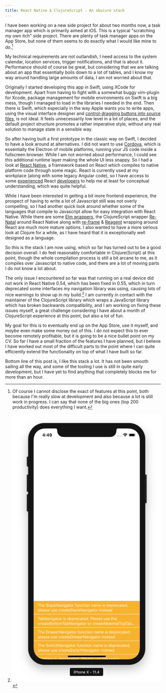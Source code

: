 ```yaml
---
title: React Native & ClojureScript - An obscure stack
---
```


I have been working on a new side project for about two months now, a task
manager app which is primarily aimed at iOS. This is a typical "scratching my
own itch" side project. There are plenty of task manager apps on the App Store,
but none of them seems to do exactly what I would like mine to do.[^features]

[^features]: Of course I cannot disclose the exact of features at this point,
    both because I'm really slow at development and also because a lot is still
    work in progress. I can say that none of the big ones (top 200 productivity)
    does everything I want.

My technical requirements are not outlandish, I need access to the system
calendar, location services, trigger notifications, and that is about it.
Performance should of course be great, but considering that we are talking about
an app that essentially boils down to a lot of tables, and I know my way around
handling large amounts of data, I am not worried about that.

Originally I started developing this app in Swift, using XCode for development.
Apart from having to fight with a somewhat buggy vim-plugin for Xcode, package
management for mobile environments on Swift is a big mess, though I managed to
load in the libraries I needed in the end. Then there is Swift, which especially
in the way Apple wants you to write apps, using the visual interface designer
and [control-dragging buttons into source files][ctrldrag], is not ideal. It
feels unnecessarily low level in a lot of places, and the default project
structure promotes a rather imperative style, without any real solution to
manage state in a sensible way.

[ctrldrag]: https://developer.apple.com/library/archive/referencelibrary/GettingStarted/DevelopiOSAppsSwift/ConnectTheUIToCode.html#//apple_ref/doc/uid/TP40015214-CH22-SW1

So after having built a first prototype in the classic way on Swift, I decided
to have a look around at alternatives. I did not want to use [Cordova][cordova],
which is essentially the Electron of mobile platforms, running your JS code
inside a fullscreen browser. While I am not worried about performance, I could
see this additional runtime layer making the whole UI less snappy. So I had a
look at [React Native][rn], a framework based on React which compiles to native
platform code through some magic. React is currently used at my workplace (along
with some legacy Angular code), so I have access to some [experienced][ines]
React [developers][brad] to help me at least for conceptual understanding, which
was quite helpful.

[cordova]: https://cordova.apache.org
[rn]: https://facebook.github.io/react-native/
[ines]: https://github.com/inestavares
[brad]: https://github.com/bradlocking

While I have been interested in getting a bit more frontend experience, the
prospect of having to write a lot of Javascript still was not overly compelling,
so I had another quick look around whether some of the languages that compile to
Javascript allow for easy integration with React Native. While there are some
[Elm wrappers][elm], the ClojureScript wrapper [Re-Natal][re-natal] around React
Native along with [re-frame][re-frame] & [Reagent][reagent] wrapping around
React are much more mature options. I also wanted to have a more serious look at
Clojure for a while, as I have heard that it is exceptionally well designed as a
language.

[elm]: https://github.com/ohanhi/elm-native-ui
[re-natal]: https://github.com/drapanjanas/re-natal
[re-frame]: https://github.com/Day8/re-frame
[reagent]: http://reagent-project.github.io

So this is the stack I am now using, which so far has turned out to be a good
decision overall. I do feel reasonably comfortable in Clojure(Script) at this
point, though the whole compilation process is still a bit arcane to me, as it
compiles over Javascript to native code, and there are a lot of moving parts I
do not know a lot about.

The only issue I encountered so far was that running on a real device did not
work in React Native 0.54, which has been fixed in 0.55, which in turn
deprecated some interfaces my navigation library was using, causing lots of nice
warnings to show up in my build.[^warnings] I am currently in contact with the
maintainer of the ClojureScript library which wraps a JavaScript library which
has broken backwards compatibility, and I am working on fixing these issues
myself, a great challenge considering I have about a month of ClojureScript
experience at this point, but also a lot of fun.

[^warnings]: ![png](/images/ios-warnings.png)

My goal for this is to eventually end up on the App Store, use it myself, and
_maybe_ even make some money out of this. I do not expect this to ever become
remotely profitable, but it is going to be a nice bullet point on my CV. So far
I have a small fraction of the features I have planned, but I believe I have
worked out most of the difficult parts to the point where I can quite
efficiently extend the functionality on top of what I have built so far.

Bottom line of this post is, I like this stack a lot. It has not been smooth
sailing all the way, and some of the tooling I use is still in quite early
development, but I have yet to find anything that completely blocks me for more
than an hour.
